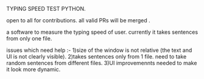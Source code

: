 TYPING SPEED TEST PYTHON.

open to all for contributions.
all valid PRs will be merged .

a software to measure the typing speed of user.
currently it takes sentences from only one file.

issues which need help :-
 1)size of the window is not relative (the text and UI is not clearly visible).
 2)takes sentences only from 1 file. need to take random sentences from different files.
 3)UI improvemennts needed to make it look more dynamic.
